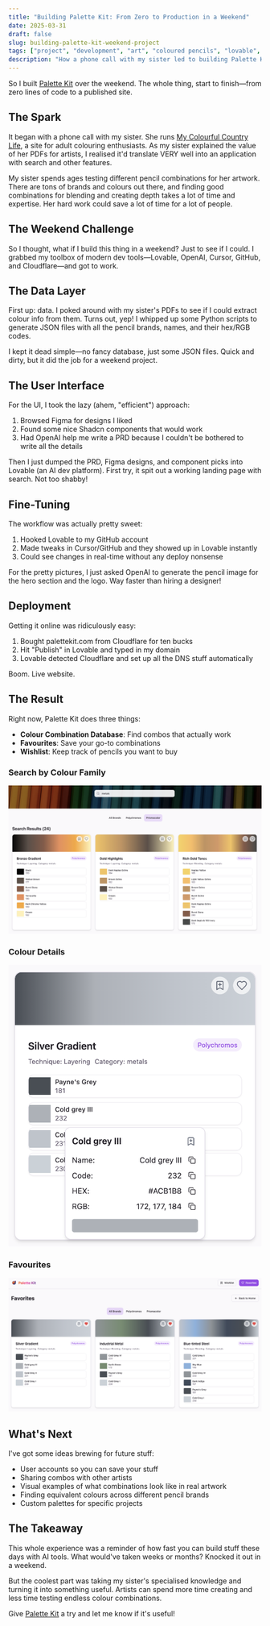 ```yaml
---
title: "Building Palette Kit: From Zero to Production in a Weekend"
date: 2025-03-31
draft: false
slug: building-palette-kit-weekend-project
tags: ["project", "development", "art", "coloured pencils", "lovable", "OpenAI", "Cloudflare"]
description: "How a phone call with my sister led to building Palette Kit, a tool for coloured pencil artists, in a single weekend using modern development tools and AI assistance."
---
```


So I built [Palette Kit](https://palettekit.com) over the weekend. The whole thing, start to finish—from zero lines of code to a published site.

## The Spark

It began with a phone call with my sister. She runs [My Colourful Country Life](https://www.mycolourfulcountrylife.com/), a site for adult colouring enthusiasts. As my sister explained the value of her PDFs for artists, I realised it'd translate VERY well into an application with search and other features.

My sister spends ages testing different pencil combinations for her artwork. There are tons of brands and colours out there, and finding good combinations for blending and creating depth takes a lot of time and expertise. Her hard work could save a lot of time for a lot of people.

## The Weekend Challenge

So I thought, what if I build this thing in a weekend? Just to see if I could. I grabbed my toolbox of modern dev tools—Lovable, OpenAI, Cursor, GitHub, and Cloudflare—and got to work.

## The Data Layer

First up: data. I poked around with my sister's PDFs to see if I could extract colour info from them. Turns out, yep! I whipped up some Python scripts to generate JSON files with all the pencil brands, names, and their hex/RGB codes.

I kept it dead simple—no fancy database, just some JSON files. Quick and dirty, but it did the job for a weekend project.

## The User Interface

For the UI, I took the lazy (ahem, "efficient") approach:
1. Browsed Figma for designs I liked
2. Found some nice Shadcn components that would work
3. Had OpenAI help me write a PRD because I couldn't be bothered to write all the details

Then I just dumped the PRD, Figma designs, and component picks into Lovable (an AI dev platform). First try, it spit out a working landing page with search. Not too shabby!

## Fine-Tuning

The workflow was actually pretty sweet:
1. Hooked Lovable to my GitHub account
2. Made tweaks in Cursor/GitHub and they showed up in Lovable instantly
3. Could see changes in real-time without any deploy nonsense

For the pretty pictures, I just asked OpenAI to generate the pencil image for the hero section and the logo. Way faster than hiring a designer!

## Deployment

Getting it online was ridiculously easy:
1. Bought palettekit.com from Cloudflare for ten bucks
2. Hit "Publish" in Lovable and typed in my domain
3. Lovable detected Cloudflare and set up all the DNS stuff automatically

Boom. Live website.

## The Result

Right now, Palette Kit does three things:
- **Colour Combination Database**: Find combos that actually work
- **Favourites**: Save your go-to combinations
- **Wishlist**: Keep track of pencils you want to buy

### Search by Colour Family
![Search by Colour Family](/images/projects/palettekit/search-colour-family.png)

### Colour Details
![Colour Details](/images/projects/palettekit/colour-details.png)

### Favourites
![Favourites](/images/projects/palettekit/favourites.png)

## What's Next

I've got some ideas brewing for future stuff:
- User accounts so you can save your stuff
- Sharing combos with other artists
- Visual examples of what combinations look like in real artwork
- Finding equivalent colours across different pencil brands
- Custom palettes for specific projects

## The Takeaway

This whole experience was a reminder of how fast you can build stuff these days with AI tools. What would've taken weeks or months? Knocked it out in a weekend.

But the coolest part was taking my sister's specialised knowledge and turning it into something useful. Artists can spend more time creating and less time testing endless colour combinations.

Give [Palette Kit](https://palettekit.com) a try and let me know if it's useful!